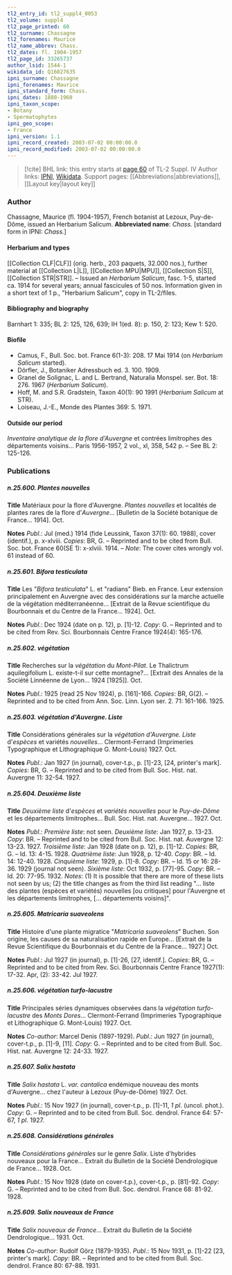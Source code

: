 ```yaml
---
tl2_entry_id: tl2_suppl4_0053
tl2_volume: suppl4
tl2_page_printed: 60
tl2_surname: Chassagne
tl2_forenames: Maurice
tl2_name_abbrev: Chass.
tl2_dates: fl. 1904-1957
tl2_page_id: 33265737
author_lsid: 1544-1
wikidata_id: Q16027635
ipni_surname: Chassagne
ipni_forenames: Maurice
ipni_standard_form: Chass.
ipni_dates: 1880-1960
ipni_taxon_scope: 
- Botany
- Spermatophytes
ipni_geo_scope: 
- France
ipni_version: 1.1
ipni_record_created: 2003-07-02 00:00:00.0
ipni_record_modified: 2003-07-02 00:00:00.0
---
```


> [!cite] BHL link: this entry starts at [page 60](https://www.biodiversitylibrary.org/page/33265737) of TL-2 Suppl. IV
> Author links: [IPNI](https://www.ipni.org/a/1544-1), [Wikidata](https://www.wikidata.org/wiki/Q16027635). Support pages: [[Abbreviations|abbreviations]], [[Layout key|layout key]]

### Author

Chassagne, Maurice (fl. 1904-1957), French botanist at Lezoux, Puy-de-Dôme, issued an Herbarium Salicum. 
**Abbreviated name**: *Chass.* \[standard form in IPNI: *Chass.*\]

#### Herbarium and types

[[Collection CLF|CLF]] (orig. herb., 203 paquets, 32.000 nos.), further material at [[Collection L|L]], [[Collection MPU|MPU]], [[Collection S|S]], [[Collection STR|STR]]. – Issued an *Herbarium Salicum*, fasc. 1-5, started ca. 1914 for several years; annual fascicules of 50 nos. Information given in a short text of 1 p., "Herbarium Salicum", copy in TL-2/files.

#### Bibliography and biography

Barnhart 1: 335; BL 2: 125, 126, 639; IH 1(ed. 8): p. 150, 2: 123; Kew 1: 520.

#### Biofile

- Camus, F., Bull. Soc. bot. France 6(1-3): 208. 17 Mai 1914 (on *Herbarium Salicum* started).
- Dörfler, J., Botaniker Adressbuch ed. 3. 100. 1909.
- Granel de Solignac, L. and L. Bertrand, Naturalia Monspel. ser. Bot. 18: 276. 1967 (*Herbarium Salicum*).
- Hoff, M. and S.R. Gradstein, Taxon 40(1): 90 1991 (*Herbarium Salicum* at STR).
- Loiseau, J.-E., Monde des Plantes 369: 5. 1971.

#### Outside our period

*Inventaire analytique de la flore d'Auvergne* et contrées limitrophes des départements voisins... Paris 1956-1957, 2 vol., xl, 358, 542 p. – See BL 2: 125-126.

### Publications

##### n.25.600. Plantes nouvelles

**Title**
Matériaux pour la flore d'Auvergne. *Plantes nouvelles* et localités de plantes rares de la flore d'*Auvergne*... \[Bulletin de la Société botanique de France... 1914\]. Oct.

**Notes**
*Publ*.: Jul (med.) 1914 (fide Leussink, Taxon 37(1): 60. 1988), cover (identif.), p. x-xlviii.
*Copies*: BR, G. – Reprinted and to be cited from Bull. Soc. bot. France 60(SE 1): x-xlviii. 1914. – *Note*: The cover cites wrongly vol. 61 instead of 60.

##### n.25.601. Bifora testiculata

**Title**
Les "*Bifora testiculata*" L. et "radians" Bieb. en France. Leur extension principalement en Auvergne avec des considérations sur la marche actuelle de la végétation méditerranéenne... \[Extrait de la Revue scientifique du Bourbonnais et du Centre de la France... 1924\]. Oct.

**Notes**
*Publ*.: Dec 1924 (date on p. 12), p. \[1\]-12. *Copy*: G. – Reprinted and to be cited from Rev. Sci. Bourbonnais Centre France 1924(4): 165-176.

##### n.25.602. végétation

**Title**
Recherches sur la *végétation* du *Mont-Pilat*. Le Thalictrum aquilegifolium L. existe-t-il sur cette montagne?... \[Extrait des Annales de la Société Linnéenne de Lyon... 1924 \[1925\]\]. Oct.

**Notes**
*Publ*.: 1925 (read 25 Nov 1924), p. \[161\]-166. *Copies*: BR, G(2). – Reprinted and to be cited from Ann. Soc. Linn. Lyon ser. 2. 71: 161-166. 1925.

##### n.25.603. végétation d'Auvergne. Liste

**Title**
Considérations générales sur la *végétation d'Auvergne. Liste* d'*espèces* et variétés *nouvelles*... Clermont-Ferrand (Imprimeries Typographique et Lithographique G. Mont-Louis) 1927. Oct.

**Notes**
*Publ*.: Jan 1927 (in journal), cover-t.p., p. \[1\]-23, \[24, printer's mark\]. *Copies*: BR, G. – Reprinted and to be cited from Bull. Soc. Hist. nat. Auvergne 11: 32-54. 1927.

##### n.25.604. Deuxième liste

**Title**
*Deuxième liste* d'*espèces* et *variétés nouvelles* pour le *Puy-de-Dôme* et les départements limitrophes... Bull. Soc. Hist. nat. Auvergne... 1927. Oct.

**Notes**
*Publ*.: *Première liste*: not seen.
*Deuxième liste*: Jan 1927, p. 13-23. *Copy*: BR. – Reprinted and to be cited from Bull. Soc. Hist. nat. Auvergne 12: 13-23. 1927.
*Troisième liste*: Jan 1928 (date on p. 12), p. \[1\]-12. *Copies*: BR, G. – Id. 13: 4-15. 1928.
*Quatrième liste*: Jun 1928, p. 12-40. *Copy*: BR. – Id. 14: 12-40. 1928.
*Cinquième liste*: 1929, p. \[1\]-8. *Copy*: BR. – Id. 15 or 16: 28-36. 1929 (journal not seen).
*Sixième liste*: Oct 1932, p. \[77\]-95. *Copy*: BR. – Id. 20: 77-95. 1932.
*Notes*: (1) It is possible that there are more of these lists not seen by us; (2) the title changes as from the third list reading "... liste des plantes (espèces et variétés) nouvelles \[ou critiques\] pour l'Auvergne et les départements limitrophes, \[... départements voisins\]".

##### n.25.605. Matricaria suaveolens

**Title**
Histoire d'une plante migratice "*Matricaria suaveolens*" Buchen. Son origine, les causes de sa naturalisation rapide en Europe... \[Extrait de la Revue Scientifique du Bourbonnais et du Centre de la France... 1927.\] Oct.

**Notes**
*Publ*.: Jul 1927 (in journal), p. \[1\]-26, \[27, identif.\]. *Copies*: BR, G. – Reprinted and to be cited from Rev. Sci. Bourbonnais Centre France 1927(1): 17-32. Apr, (2): 33-42. Jul 1927.

##### n.25.606. végétation turfo-lacustre

**Title**
Principales séries dynamiques observées dans la *végétation turfo-lacustre* des *Monts Dores*... Clermont-Ferrand (Imprimeries Typographique et Lithographique G. Mont-Louis) 1927. Oct.

**Notes**
*Co-author*: Marcel Denis (1897-1929).
*Publ*.: Jun 1927 (in journal), cover-t.p., p. \[1\]-9, \[11\]. *Copy*: G. – Reprinted and to be cited from Bull. Soc. Hist. nat. Auvergne 12: 24-33. 1927.

##### n.25.607. Salix hastata

**Title**
*Salix hastata* L. *var. cantalica* endémique nouveau des monts d'Auvergne... chez l'auteur à Lezoux (Puy-de-Dôme) 1927. Oct.

**Notes**
*Publ*.: 15 Nov 1927 (in journal), cover-t.p., p. \[1\]-11, *1 pl*. (uncol. phot.). *Copy*: G. – Reprinted and to be cited from Bull. Soc. dendrol. France 64: 57-67, *1 pl*. 1927.

##### n.25.608. Considérations générales

**Title**
*Considérations générales* sur le genre *Salix*. Liste d'hybrides nouveaux pour la France... Extrait du Bulletin de la Société Dendrologique de France... 1928. Oct.

**Notes**
*Publ*.: 15 Nov 1928 (date on cover-t.p.), cover-t.p., p. \[81\]-92. *Copy*: G. – Reprinted and to be cited from Bull. Soc. dendrol. France 68: 81-92. 1928.

##### n.25.609. Salix nouveaux de France

**Title**
*Salix nouveaux de France*... Extrait du Bulletin de la Société Dendrologique... 1931. Oct.

**Notes**
*Co-author*: Rudolf Görz (1879-1935).
*Publ*.: 15 Nov 1931, p. \[1\]-22 \[23, printer's mark\]. *Copy*: BR. – Reprinted and to be cited from Bull. Soc. dendrol. France 80: 67-88. 1931.

